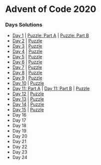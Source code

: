 # Advent of Code 2020 #

### Days Solutions ###

* [Day 1](src/days/day01.rs) | [Puzzle: Part A](in/day01) | [Puzzle: Part B](in/day01_b)
* [Day 2](src/days/day02.rs) | [Puzzle](in/day02)
* [Day 3](src/days/day03.rs) | [Puzzle](in/day03)
* [Day 4](src/days/src/day04.rs) | [Puzzle](in/day04)
* [Day 5](src/days/day05.rs) | [Puzzle](in/day05)
* [Day 6](src/days/day06.rs) | [Puzzle](in/day06)
* [Day 7](src/days/day07.rs) | [Puzzle](in/day07)
* [Day 8](src/days/day08.rs) | [Puzzle](in/day08)
* [Day 9](src/days/day09.rs) | [Puzzle](in/day09)
* [Day 10](src/days/day10.rs) | [Puzzle](in/day10)
* [Day 11: Part A](src/days/day11_part_a.rs) | [Day 11: Part B](src/days/day11_part_b.rs) | [Puzzle](in/day11)
* [Day 12](src/days/day12.rs) | [Puzzle](in/day12)
* [Day 13](src/days/day13.rs) | [Puzzle](in/day13)
* [Day 14](src/days/day14.rs) | [Puzzle](in/day14)
* [Day 15](src/days/day15.rs) | [Puzzle](in/day15)
* Day 16
* Day 17
* Day 18
* Day 19
* Day 20
* Day 21
* Day 22
* Day 23
* Day 24